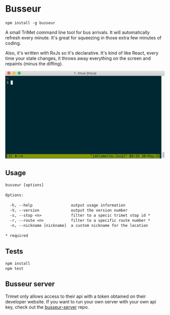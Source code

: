 # Busseur

```
npm install -g busseur
```

A small TriMet command line tool for bus arrivals. It will automatically
refresh every minute. It's great for squeezing in those extra few minutes of
coding.

Also, it's written with RxJs so it's declarative. It's kind of like React,
every time your state changes, it throws away everything on the screen and
repaints (minus the diffing).

![busseur](https://raw.githubusercontent.com/jondlm/busseur/master/img/busseur.gif)

## Usage

```text
busseur [options]

Options:

  -h, --help                 output usage information
  -V, --version              output the version number
  -s, --stop <n>             filter to a specic trimet stop id *
  -r, --route <n>            filter to a specific route number *
  -n, --nickname [nickname]  a custom nickname for the location

* required
```

## Tests

```
npm install
npm test
```

## Busseur server

Trimet only allows access to their api with a token obtained on their developer
website. If you want to run your own server with your own api key, check out
the [busseur-server] repo.

[busseur-server]: https://github.com/jondlm/busseur-server

